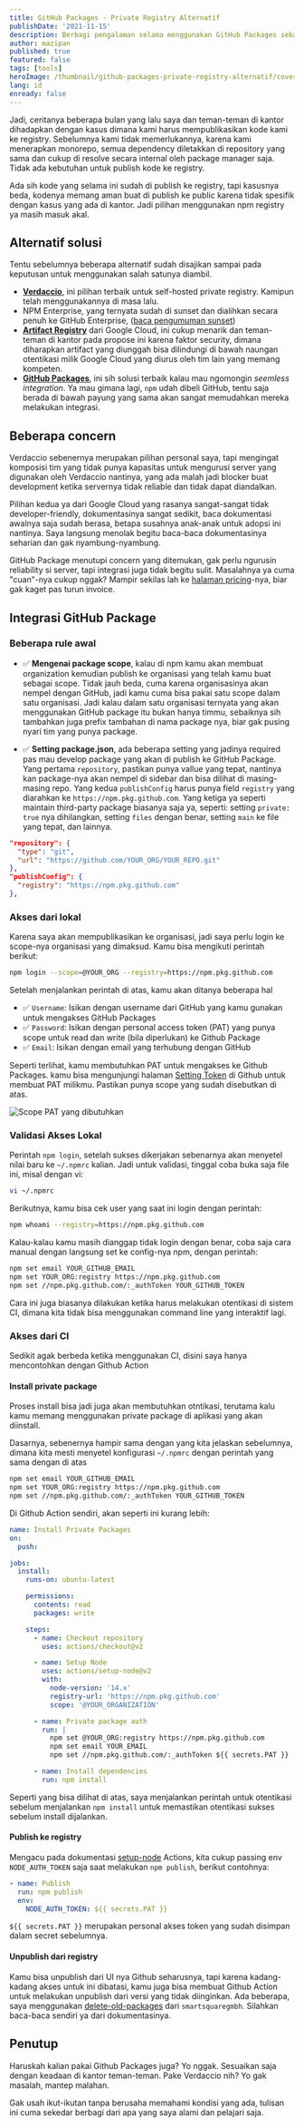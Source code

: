 ```yaml
---
title: GitHub Packages - Private Registry Alternatif
publishDate: '2021-11-15'
description: Berbagi pengalaman selama menggunakan GitHub Packages sebagai solusi private registry
author: mazipan
published: true
featured: false
tags: [tools]
heroImage: /thumbnail/github-packages-private-registry-alternatif/cover.png
lang: id
enready: false
---
```


Jadi, ceritanya beberapa bulan yang lalu saya dan teman-teman di kantor dihadapkan dengan kasus dimana kami harus mempublikasikan kode kami ke registry. Sebelumnya kami tidak memerlukannya, karena kami menerapkan monorepo, semua dependency diletakkan di repository yang sama dan cukup di resolve secara internal oleh package manager saja. Tidak ada kebutuhan untuk publish kode ke registry.

Ada sih kode yang selama ini sudah di publish ke registry, tapi kasusnya beda, kodenya memang aman buat di publish ke public karena tidak spesifik dengan kasus yang ada di kantor. Jadi pilihan menggunakan npm registry ya masih masuk akal.

## Alternatif solusi

Tentu sebelumnya beberapa alternatif sudah disajikan sampai pada keputusan untuk menggunakan salah satunya diambil.

- **[Verdaccio](https://verdaccio.org/)**, ini pilihan terbaik untuk self-hosted private registry. Kamipun telah menggunakannya di masa lalu.
- NPM Enterprise, yang ternyata sudah di sunset dan dialihkan secara penuh ke GitHub Enterprise, ([baca pengumuman sunset](https://docs.npmjs.com/enterprise))
- **[Artifact Registry](https://cloud.google.com/artifact-registry/docs/nodejs/manage-packages)** dari Google Cloud, ini cukup menarik dan teman-teman di kantor pada propose ini karena faktor security, dimana diharapkan artifact yang diunggah bisa dilindungi di bawah naungan otentikasi milik Google Cloud yang diurus oleh tim lain yang memang kompeten.
- **[GitHub Packages](https://github.com/features/packages)**, ini sih solusi terbaik kalau mau ngomongin *seemless integration*. Ya mau gimana lagi, `npm` udah dibeli GitHub, tentu saja berada di bawah payung yang sama akan sangat memudahkan mereka melakukan integrasi.


## Beberapa concern

Verdaccio sebenernya merupakan pilihan personal saya, tapi mengingat komposisi tim yang tidak punya kapasitas untuk mengurusi server yang digunakan oleh Verdaccio nantinya, yang ada malah jadi blocker buat development ketika servernya tidak reliable dan tidak dapat diandalkan.

Pilihan kedua ya dari Google Cloud yang rasanya sangat-sangat tidak developer-friendly, dokumentasinya sangat sedikit, baca dokumentasi awalnya saja sudah berasa, betapa susahnya anak-anak untuk adopsi ini nantinya. Saya langsung menolak begitu baca-baca dokumentasinya seharian dan gak nyambung-nyambung.

GitHub Package menutupi concern yang ditemukan, gak perlu ngurusin reliability si server, tapi integrasi juga tidak begitu sulit. Masalahnya ya cuma "cuan"-nya cukup nggak? Mampir sekilas lah ke [halaman pricing](https://github.com/features/packages#pricing)-nya, biar gak kaget pas turun invoice.

## Integrasi GitHub Package

### Beberapa rule awal

- ✅  **Mengenai package scope**, kalau di npm kamu akan membuat organization kemudian publish ke organisasi yang telah kamu buat sebagai scope. Tidak jauh beda, cuma karena organisasinya akan nempel dengan GitHub, jadi kamu cuma bisa pakai satu scope dalam satu organisasi. Jadi kalau dalam satu organisasi ternyata yang akan menggunakan GitHub package itu bukan hanya timmu, sebaiknya sih tambahkan juga prefix tambahan di nama package nya, biar gak pusing nyari tim yang punya package.

- ✅  **Setting package.json**, ada beberapa setting yang jadinya required pas mau develop package yang akan di publish ke GitHub Package. Yang pertama `repository`, pastikan punya vallue yang tepat, nantinya kan package-nya akan nempel di sidebar dan bisa dilihat di masing-masing repo. Yang kedua `publishConfig` harus punya field `registry` yang diarahkan ke `https://npm.pkg.github.com`. Yang ketiga ya seperti maintain third-party package biasanya saja ya, seperti: setting `private: true` nya dihilangkan, setting `files` dengan benar, setting `main` ke file yang tepat, dan lainnya.

```json
"repository": {
  "type": "git",
  "url": "https://github.com/YOUR_ORG/YOUR_REPO.git"
},
"publishConfig": {
  "registry": "https://npm.pkg.github.com"
},
```

### Akses dari lokal

Karena saya akan mempublikasikan ke organisasi, jadi saya perlu login ke scope-nya organisasi yang dimaksud. Kamu bisa mengikuti perintah berikut:

```bash
npm login --scope=@YOUR_ORG --registry=https://npm.pkg.github.com
```

Setelah menjalankan perintah di atas, kamu akan ditanya beberapa hal

- ✅  `Username`: Isikan dengan username dari GitHub yang kamu gunakan untuk mengakses GitHub Packages
- ✅  `Password`: Isikan dengan personal access token (PAT) yang punya scope untuk read dan write (bila diperlukan) ke Github Package
- ✅  `Email`: Isikan dengan email yang terhubung dengan GitHub

Seperti terlihat, kamu membutuhkan PAT untuk mengakses ke Github Packages. kamu bisa mengunjungi halaman [Setting Token](https://github.com/settings/tokens) di Github untuk membuat PAT milikmu. Pastikan punya scope yang sudah disebutkan di atas.

![Scope PAT yang dibutuhkan](/thumbnail/github-packages-private-registry-alternatif/pat-scope.png)

### Validasi Akses Lokal

Perintah `npm login`, setelah sukses dikerjakan sebenarnya akan menyetel nilai baru ke `~/.npmrc` kalian. Jadi untuk validasi, tinggal coba buka saja file ini, misal dengan vi:

```bash
vi ~/.npmrc
```

Berikutnya, kamu bisa cek user yang saat ini login dengan perintah:

```bash
npm whoami --registry=https://npm.pkg.github.com
```

Kalau-kalau kamu masih dianggap tidak login dengan benar, coba saja cara manual dengan langsung set ke config-nya npm, dengan perintah:

```bash
npm set email YOUR_GITHUB_EMAIL
npm set YOUR_ORG:registry https://npm.pkg.github.com
npm set //npm.pkg.github.com/:_authToken YOUR_GITHUB_TOKEN
```

Cara ini juga biasanya dilakukan ketika harus melakukan otentikasi di sistem CI, dimana kita tidak bisa menggunakan command line yang interaktif lagi.

### Akses dari CI

Sedikit agak berbeda ketika menggunakan CI, disini saya hanya mencontohkan dengan Github Action

#### Install private package

Proses install bisa jadi juga akan membutuhkan otntikasi, terutama kalu kamu memang menggunakan private package di aplikasi yang akan diinstall.

Dasarnya, sebenernya hampir sama dengan yang kita jelaskan sebelumnya, dimana kita mesti menyetel konfigurasi `~/.npmrc` dengan perintah yang sama dengan di atas

```bash
npm set email YOUR_GITHUB_EMAIL
npm set YOUR_ORG:registry https://npm.pkg.github.com
npm set //npm.pkg.github.com/:_authToken YOUR_GITHUB_TOKEN
```

Di Github Action sendiri, akan seperti ini kurang lebih:

```yaml
name: Install Private Packages
on:
  push:

jobs:
  install:
    runs-on: ubuntu-latest

    permissions:
      contents: read
      packages: write

    steps:
      - name: Checkout repository
        uses: actions/checkout@v2

      - name: Setup Node
        uses: actions/setup-node@v2
        with:
          node-version: '14.x'
          registry-url: 'https://npm.pkg.github.com'
          scope: '@YOUR_ORGANIZATION'

      - name: Private package auth
        run: |
          npm set @YOUR_ORG:registry https://npm.pkg.github.com
          npm set email YOUR_EMAIL
          npm set //npm.pkg.github.com/:_authToken ${{ secrets.PAT }}

      - name: Install dependencies
        run: npm install
```

Seperti yang bisa dilihat di atas, saya menjalankan perintah untuk otentikasi sebelum menjalankan `npm install` untuk memastikan otentikasi sukses sebelum install dijalankan.
#### Publish ke registry

Mengacu pada dokumentasi [setup-node](https://github.com/actions/setup-node/blob/main/docs/advanced-usage.md#publish-to-npmjs-and-gpr-with-npm) Actions, kita cukup passing env `NODE_AUTH_TOKEN` saja saat melakukan `npm publish`, berikut contohnya:

```yaml
- name: Publish
  run: npm publish
  env:
    NODE_AUTH_TOKEN: ${{ secrets.PAT }}
```

`${{ secrets.PAT }}` merupakan personal akses token yang sudah disimpan dalam secret sebelumnya.

#### Unpublish dari registry

Kamu bisa unpublish dari UI nya Github seharusnya, tapi karena kadang-kadang akses untuk ini dibatasi, kamu juga bisa membuat Github Action untuk melakukan unpublish dari versi yang tidak diinginkan. Ada beberapa, saya menggunakan [delete-old-packages](https://github.com/SmartsquareGmbH/delete-old-packages) dari `smartsquaregmbh`. Silahkan baca-baca sendiri ya dari dokumentasinya.

## Penutup

Haruskah kalian pakai Github Packages juga? Yo nggak. Sesuaikan saja dengan keadaan di kantor teman-teman. Pake Verdaccio nih? Yo gak masalah, mantep malahan.

Gak usah ikut-ikutan tanpa berusaha memahami kondisi yang ada, tulisan ini cuma sekedar berbagi dari apa yang saya alami dan pelajari saja.
